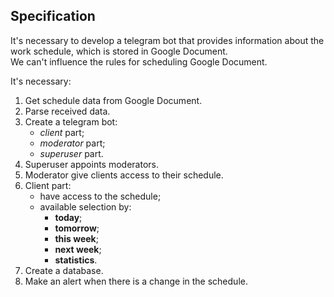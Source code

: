 ## Specification

It's necessary to develop a telegram bot that provides information about the work 
schedule, which is stored in Google Document. <br>
We can't influence the rules for scheduling Google Document.

It's necessary:
1. Get schedule data from Google Document.
2. Parse received data.
3. Create a telegram bot:
    - *client* part;
    - *moderator* part;
    - *superuser* part.
4. Superuser appoints moderators.
5. Moderator give clients access to their schedule.
6. Client part:
   - have access to the schedule;
   - available selection by:
     - **today**;
     - **tomorrow**;
     - **this week**;
     - **next week**;
     - **statistics**.
7. Create a database.
8. Make an alert when there is a change in the schedule.
